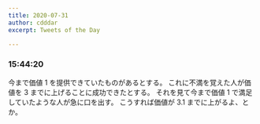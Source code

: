 ```yaml
---
title: 2020-07-31
author: cdddar
excerpt: Tweets of the Day

---
```


### 15:44:20

今まで価値 1 を提供できていたものがあるとする。
これに不満を覚えた人が価値を 3 までに上げることに成功できたとする。
それを見て今まで価値 1 で満足していたような人が急に口を出す。
こうすれば価値が 3.1 までに上がるよ、とか。


